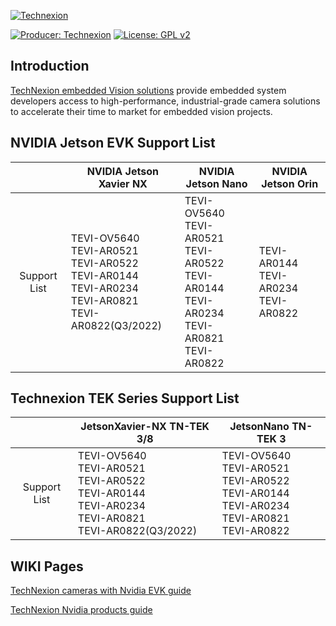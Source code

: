 [![Technexion](https://raw.githubusercontent.com/TechNexion-Vision/TEV-Jetson_Camera_driver/tn_l4t-r32.7.1_kernel-4.9/doc/img/Homepage_Embedded%20Vision_01.png)](https://www.technexion.com/products/embedded-vision/)

[![Producer: Technexion](https://img.shields.io/badge/Producer-Technexion-blue.svg)](https://www.technexion.com)
[![License: GPL v2](https://img.shields.io/badge/License-GPL%20v2-blue.svg)](https://www.gnu.org/licenses/old-licenses/gpl-2.0.en.html)

## Introduction

[TechNexion embedded Vision solutions](https://www.technexion.com/products/embedded-vision/) provide embedded system developers access to high-performance, industrial-grade camera solutions to accelerate their time to market for embedded vision projects.

## NVIDIA Jetson EVK Support List

|              | NVIDIA Jetson Xavier NX                                      | NVIDIA Jetson Nano                                           | NVIDIA Jetson Orin                                           |
| :----------: | ------------------------------------------------------------ | ------------------------------------------------------------ |------------------------------------------------------------ |
| Support List | TEVI-OV5640<br />TEVI-AR0521<br />TEVI-AR0522<br />TEVI-AR0144<br />TEVI-AR0234<br />TEVI-AR0821<br />TEVI-AR0822(Q3/2022) | TEVI-OV5640<br />TEVI-AR0521<br />TEVI-AR0522<br />TEVI-AR0144<br />TEVI-AR0234<br />TEVI-AR0821<br />TEVI-AR0822 | TEVI-AR0144<br />TEVI-AR0234<br />TEVI-AR0822 |

## Technexion TEK Series Support List

|              | JetsonXavier-NX TN-TEK 3/8                                   | JetsonNano TN-TEK 3                                          |
| :----------: | ------------------------------------------------------------ | ------------------------------------------------------------ |
| Support List | TEVI-OV5640<br />TEVI-AR0521<br />TEVI-AR0522<br />TEVI-AR0144<br />TEVI-AR0234<br />TEVI-AR0821<br />TEVI-AR0822(Q3/2022) | TEVI-OV5640<br />TEVI-AR0521<br />TEVI-AR0522<br />TEVI-AR0144<br />TEVI-AR0234<br />TEVI-AR0821<br />TEVI-AR0822 |

## WIKI Pages

[TechNexion cameras with Nvidia EVK guide](https://developer.technexion.com/docs/tevi-cam-on-nvidia-jetson-nano)

[TechNexion Nvidia products guide](https://developer.technexion.com/docs/1)
